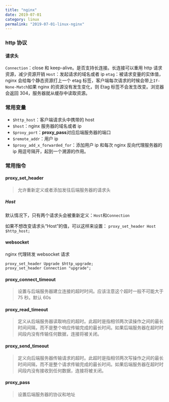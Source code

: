 ```yaml
---
title: "nginx"
date: 2019-07-01
category: linux
permalink: "2019-07-01-linux-nginx"
---
```

### http 协议

#### 请求头

`Connection`：close 和 keep-alive。是否支持长连接。长连接可以重用 http 请求资源，减少资源开销
`Host`：发起请求的域名或者 ip
`etag`：被请求变量的实体值，nginx 会给每个静态资源打上一个 etag 标签，客户端每次请求的时候会带上`If-None-Match`如果 nginx 的资源没有发生变化，则 Etag 标签不会发生改变。浏览器会返回 304，服务器就从缓存中读取资源。

### 常用变量

- `$http_host`：客户端请求头中携带的 host
- `$host`：nginx 服务器的域名或者 ip
- `$proxy_port`：**proxy_pass**对应后端服务器的端口
- `$remote_addr`：用户 ip
- `$proxy_add_x_forwarded_for`：添加用户 ip 和每次 nginx 反向代理服务器的 ip 用逗号隔开，起到一个溯源的作用。

### 常用指令

#### proxy_set_header

> 允许重新定义或者添加发往后端服务器的请求头

##### Host

默认情况下，只有两个请求头会被重新定义：`Host`和`Connection`

如果不想改变请求头“Host”的值，可以这样来设置：
`proxy_set_header Host $http_host;`

#### websocket

nginx 代理转发 websocket 请求

```
proxy_set_header Upgrade $http_upgrade;
proxy_set_header Connection "upgrade";
```

#### proxy_connect_timeout

> 设置与后端服务器建立连接的超时时间。应该注意这个超时一般不可能大于 75 秒。默认 60s

#### proxy_read_timeout

> 定义从后端服务器读取响应的超时。此超时是指相邻两次读操作之间的最长时间间隔，而不是整个响应传输完成的最长时间。如果后端服务器在超时时间段内没有传输任何数据，连接将被关闭。

#### proxy_send_timeout

> 定义向后端服务器传输请求的超时。此超时是指相邻两次写操作之间的最长时间间隔，而不是整个请求传输完成的最长时间。如果后端服务器在超时时间段内没有接收到任何数据，连接将被关闭。

#### proxy_pass

> 设置后端服务器的协议和地址